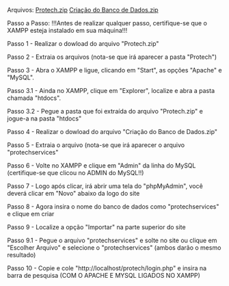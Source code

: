 Arquivos:
[Protech.zip](https://github.com/user-attachments/files/20699653/Protech.zip)
[Criação do Banco de Dados.zip](https://github.com/user-attachments/files/20699677/Criacao.do.Banco.de.Dados.zip)

Passo a Passo:
!!!Antes de realizar qualquer passo, certifique-se que o XAMPP esteja instalado em sua máquina!!!

Passo 1 - Realizar o dowload do arquivo "Protech.zip"

Passo 2 - Extraia os arquivos (nota-se que irá aparecer a pasta "Protech")

Passo 3 - Abra o XAMPP e ligue, clicando em "Start", as opções "Apache" e "MySQL".

Passo 3.1 - Ainda no XAMPP, clique em "Explorer", localize e abra a pasta chamada "htdocs".

Passo 3.2 - Pegue a pasta que foi extraída do arquivo "Protech.zip" e jogue-a na pasta "htdocs"

Passo 4 - Realizar o dowload do arquivo "Criação do Banco de Dados.zip"

Passo 5 - Extraia o arquivo (nota-se que irá aparecer o arquivo "protechservices"

Passo 6 - Volte no XAMPP e clique em "Admin" da linha do MySQL (certifique-se que clicou no ADMIN do MySQL!!)

Passo 7 - Logo após clicar, irá abrir uma tela do "phpMyAdmin", você deverá clicar em "Novo" abaixo da logo do site

Passo 8 - Agora insira o nome do banco de dados como "protechservices" e clique em criar

Passo 9 - Localize a opção "Importar" na parte superior do site

Passo 9.1 - Pegue o arquivo "protechservices" e solte no site ou clique em "Escolher Arquivo" e selecione o "protechservices" (ambos darão o mesmo resultado)

Passo 10 - Copie e cole "http://localhost/protech/login.php" e insira na barra de pesquisa (COM O APACHE E MYSQL LIGADOS NO XAMPP)
